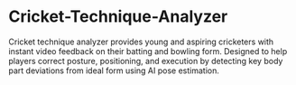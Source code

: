 # Cricket-Technique-Analyzer
Cricket technique analyzer provides young and aspiring cricketers with instant video feedback on their batting and bowling form. Designed to help players correct posture, positioning, and execution by detecting key body part deviations from ideal form using AI pose estimation.

